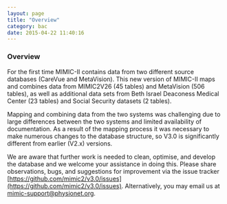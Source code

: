 ```yaml
---
layout: page
title: "Overview"
category: bac
date: 2015-04-22 11:40:16
---
```


### Overview

For the first time MIMIC-II contains data from two different source databases (CareVue and MetaVision). This new version of MIMIC-II maps and combines data from MIMIC2V26 (45 tables) and MetaVision (506 tables), as well as additional data sets from Beth Israel Deaconess Medical Center (23 tables) and Social Security datasets (2 tables).

Mapping and combining data from the two systems was challenging due to large differences between the two systems and limited availability of documentation. As a result of the mapping process it was necessary to make numerous changes to the database structure, so V3.0 is significantly different from earlier (V2.x) versions. 

We are aware that further work is needed to clean, optimise, and develop the database and we welcome your assistance in doing this. Please share observations, bugs, and suggestions for improvement via the issue tracker [https://github.com/mimic2/v3.0/issues](https://github.com/mimic2/v3.0/issues). Alternatively, you may email us at [mimic-support@physionet.org](mimic-support@physionet.org).


